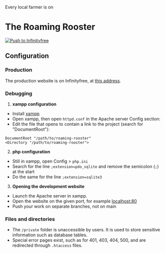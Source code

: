 Every local farmer is on

# The Roaming Rooster

[![Push to Infinityfree](https://github.com/d-002/roaming-rooster/actions/workflows/push-to-infinityfree.yml/badge.svg)](https://github.com/d-002/roaming-rooster/actions/workflows/push-to-infinityfree.yml)

## Configuration

### Production

The production website is on Infinityfree, at [this address](http://roaming-rooster.42web.io).

### Debugging

1. **xampp configuration**

- Install [xampp](https://www.apachefriends.org/download.html)
- Open xampp, then open `httpd.conf` in the Apache server Config section:
- Edit the file that opens to contain a link to the project (search for "DocumentRoot"):
```
DocumentRoot "/path/to/roaming-rooster"
<Directory "/path/to/roaming-rooster">
```

2. **php configuration**

- Still in xampp, open Config > `php.ini`
- Search for the line `;extension=pdo_sqlite` and remove the semicolon (`;`) at the start
- Do the same for the line `;extension=sqlite3`

3. **Opening the development website**

- Launch the Apache server in xampp.
- Open the website on the given port, for example [localhost:80](http://localhost:80)
- Push your work on separate branches, not on main


### Files and directories

- The `/private` folder is unaccessible by users. It is used to store sensitive information such as database tables.
- Special error pages exist, such as for 401, 403, 404, 500, and are redirected through `.htaccess` files.
